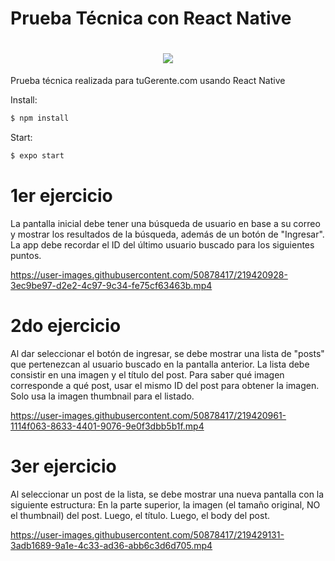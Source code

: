# Prueba Técnica con React Native

<h1 align="center">
   <b>
        <a href="https://www.tugerente.com/"><img src="https://uploads-ssl.webflow.com/61ad577c8c5e55e9e73323c6/63a21f9aa4a3a68ef177b0f6_LogoRegistradotuG-p-500.png" /></a><br>
    </b>
</h1>

Prueba técnica realizada para tuGerente.com usando React Native

Install:

```bash
$ npm install
```

Start:

```bash
$ expo start
```

# 1er ejercicio
La pantalla inicial debe tener una búsqueda de usuario en base a su correo y mostrar los resultados de la búsqueda, además de un botón de "Ingresar". La app debe recordar el ID del último usuario buscado para los siguientes puntos.


https://user-images.githubusercontent.com/50878417/219420928-3ec9be97-d2e2-4c97-9c34-fe75cf63463b.mp4


# 2do ejercicio
Al dar seleccionar el botón de ingresar, se debe mostrar una lista de "posts" que pertenezcan al usuario buscado en la pantalla anterior. La lista debe consistir en una imagen y el título del post. Para saber qué imagen corresponde a qué post, usar el mismo ID del post para obtener la imagen. Solo usa la imagen thumbnail para el listado.


https://user-images.githubusercontent.com/50878417/219420961-1114f063-8633-4401-9076-9e0f3dbb5b1f.mp4


# 3er ejercicio
 Al seleccionar un post de la lista, se debe mostrar una nueva pantalla con la siguiente estructura: En la parte superior, la imagen (el tamaño original, NO el thumbnail) del post. Luego, el título. Luego, el body del post.
 

https://user-images.githubusercontent.com/50878417/219429131-3adb1689-9a1e-4c33-ad36-abb6c3d6d705.mp4

